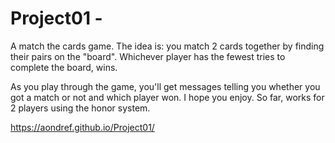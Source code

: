 # Project01 - 
A match the cards game. The idea is: you match 2 cards together by finding their pairs on the "board". Whichever player has the fewest tries to complete the board, wins.

As you play through the game, you'll get messages telling you whether you got a match or not and which player won. I hope you enjoy.
So far, works for 2 players using the honor system.

https://aondref.github.io/Project01/
